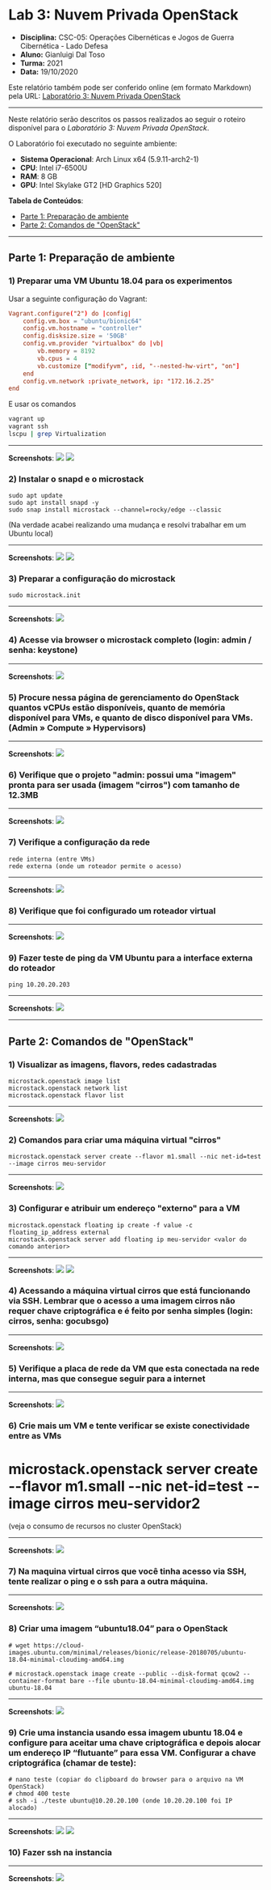 # Lab 3: Nuvem Privada OpenStack

- **Disciplina:** CSC-05: Operações Cibernéticas e Jogos de Guerra Cibernética - Lado Defesa
- **Aluno:** Gianluigi Dal Toso
- **Turma:** 2021
- **Data:** 19/10/2020

Este relatório também pode ser conferido online (em formato Markdown) pela URL: [Laboratório 3: Nuvem Privada OpenStack](https://gitlab.com/gitoso/csc-05/-/tree/master/Lab%203)

---

Neste relatório serão descritos os passos realizados ao seguir o roteiro disponível para o _Laboratório 3: Nuvem Privada OpenStack_.

<!-- A execução do laboratório foi gravada no formato _asciinema_ (gravação do terminal, sem intervalo entre comandos). Para cada subseção à seguir, serão disponibilizados os links referentes as gravações. -->

O Laboratório foi executado no seguinte ambiente:
- **Sistema Operacional**: Arch Linux x64 (5.9.11-arch2-1)
- **CPU**: Intel i7-6500U
- **RAM**: 8 GB
- **GPU**: Intel Skylake GT2 [HD Graphics 520]


**Tabela de Conteúdos**:

<!-- vscode-markdown-toc -->
* [Parte 1: Preparação de ambiente](#Parte1:Preparaodeambiente)
* [Parte 2: Comandos de "OpenStack"](#Parte2:ComandosdeOpenStack)

<!-- vscode-markdown-toc-config
	numbering=false
	autoSave=true
	/vscode-markdown-toc-config -->
<!-- /vscode-markdown-toc -->

---

## <a name='Parte1:Preparaodeambiente'></a>Parte 1: Preparação de ambiente


### <a name='PrepararumaVMUbuntu18.04paraosexperimentos'></a>1) Preparar uma VM Ubuntu 18.04 para os experimentos

Usar a seguinte configuração do Vagrant:
```conf
Vagrant.configure("2") do |config|
    config.vm.box = "ubuntu/bionic64"
    config.vm.hostname = "controller"
    config.disksize.size = '50GB'
    config.vm.provider "virtualbox" do |vb|
        vb.memory = 8192
        vb.cpus = 4
        vb.customize ["modifyvm", :id, "--nested-hw-virt", "on"]
    end
    config.vm.network :private_network, ip: "172.16.2.25"
end
```

E usar os comandos
```bash
vagrant up
vagrant ssh
lscpu | grep Virtualization
```

---
**Screenshots**:
![](images/11a.png)
![](images/11b.png)

### <a name='Instalarosnapdeomicrostack'></a>2) Instalar o snapd e o microstack
```
sudo apt update
sudo apt install snapd -y
sudo snap install microstack --channel=rocky/edge --classic
```

(Na verdade acabei realizando uma mudança e resolvi trabalhar em um Ubuntu local)

---
**Screenshots**:
![](images/12a.png)
![](images/12b.png)

### <a name='Prepararaconfiguraodomicrostack'></a>3) Preparar a configuração do microstack
```
sudo microstack.init
```

---
**Screenshots**:
![](images/13a.png)

### <a name='Acesseviabrowseromicrostackcompletologin:adminsenha:keystone'></a>4) Acesse via browser o microstack completo (login: admin / senha: keystone)

---
**Screenshots**:
![](images/14a.png)

### <a name='ProcurenessapginadegerenciamentodoOpenStackquantosvCPUsestodisponveisquantodememriadisponvelparaVMsequantodediscodisponvelparaVMs.AdminComputeHypervisors'></a>5) Procure nessa página de gerenciamento do OpenStack quantos vCPUs estão disponíveis, quanto de memória disponível para VMs, e quanto de disco disponível para VMs. (Admin » Compute » Hypervisors)

---
**Screenshots**:
![](images/15a.png)


### <a name='Verifiquequeoprojetoadmin:possuiumaimagemprontaparaserusadaimagemcirroscomtamanhode12.3MB'></a>6) Verifique que o projeto "admin: possui uma "imagem" pronta para ser usada (imagem "cirros") com tamanho de 12.3MB

---
**Screenshots**:
![](images/16a.png)


### <a name='Verifiqueaconfiguraodarede'></a>7) Verifique a configuração da rede

```
rede interna (entre VMs)
rede externa (onde um roteador permite o acesso)
```

---
**Screenshots**:
![](images/17a.png)

### <a name='Verifiquequefoiconfiguradoumroteadorvirtual'></a>8) Verifique que foi configurado um roteador virtual

---
**Screenshots**:
![](images/18a.png)

### <a name='FazertestedepingdaVMUbuntuparaainterfaceexternadoroteador'></a>9) Fazer teste de ping da VM Ubuntu para a interface externa do roteador

```
ping 10.20.20.203
```

---
**Screenshots**:
![](images/19a.png)


---
## <a name='Parte2:ComandosdeOpenStack'></a>Parte 2: Comandos de "OpenStack"

### <a name='Visualizarasimagensflavorsredescadastradas'></a>1) Visualizar as imagens, flavors, redes cadastradas
```
microstack.openstack image list
microstack.openstack network list
microstack.openstack flavor list
```

---
**Screenshots**:
![](images/21a.png)


### <a name='Comandosparacriarumamquinavirtualcirros'></a>2) Comandos para criar uma máquina virtual "cirros"
```
microstack.openstack server create --flavor m1.small --nic net-id=test --image cirros meu-servidor
```

---
**Screenshots**:
![](images/22a.png)


### <a name='ConfigurareatribuirumendereoexternoparaaVM'></a>3) Configurar e atribuir um endereço "externo" para a VM

```
microstack.openstack floating ip create -f value -c floating_ip_address external
microstack.openstack server add floating ip meu-servidor <valor do comando anterior>
```

---
**Screenshots**:
![](images/23a.png)
![](images/23b.png)


### <a name='AcessandoamquinavirtualcirrosqueestfuncionandoviaSSH.Lembrarqueoacessoaumaimagemcirrosnorequerchavecriptogrficaefeitoporsenhasimpleslogin:cirrossenha:gocubsgo'></a>4) Acessando a máquina virtual cirros que está funcionando via SSH. Lembrar que o acesso a uma imagem cirros não requer chave criptográfica e é feito por senha simples (login: cirros, senha: gocubsgo)

---
**Screenshots**:
![](images/24a.png)


### <a name='VerifiqueaplacaderededaVMqueestaconectadanaredeinternamasqueconsegueseguirparaainternet'></a>5) Verifique a placa de rede da VM que esta conectada na rede interna, mas que consegue seguir para a internet

---
**Screenshots**:
![](images/25a.png)


### <a name='CriemaisumVMetenteverificarseexisteconectividadeentreasVMs'></a>6) Crie mais um VM e tente verificar se existe conectividade entre as VMs
# microstack.openstack server create --flavor m1.small --nic net-id=test -- image cirros meu-servidor2
(veja o consumo de recursos no cluster OpenStack)

---
**Screenshots**:
![](images/26a.png)

### <a name='NamaquinavirtualcirrosquevoctinhaacessoviaSSHtenterealizaropingeosshparaaoutramquina.'></a>7) Na maquina virtual cirros que você tinha acesso via SSH, tente realizar o ping e o ssh para a outra máquina.

---
**Screenshots**:
![](images/27a.png)

### <a name='Criarumaimagemubuntu18.04paraoOpenStack'></a>8) Criar uma imagem “ubuntu18.04” para o OpenStack

```
# wget https://cloud-images.ubuntu.com/minimal/releases/bionic/release-20180705/ubuntu-18.04-minimal-cloudimg-amd64.img

# microstack.openstack image create --public --disk-format qcow2 --container-format bare --file ubuntu-18.04-minimal-cloudimg-amd64.img ubuntu-18.04
```

---
**Screenshots**:
![](images/28a.png)


### <a name='Crieumainstanciausandoessaimagemubuntu18.04econfigureparaaceitarumachavecriptogrficaedepoisalocarumendereoIPflutuanteparaessaVM.Configurarachavecriptogrficachamardeteste:'></a>9) Crie uma instancia usando essa imagem ubuntu 18.04 e configure para aceitar uma chave criptográfica e depois alocar um endereço IP “flutuante” para essa VM. Configurar a chave criptográfica (chamar de teste):

```
# nano teste (copiar do clipboard do browser para o arquivo na VM OpenStack)
# chmod 400 teste
# ssh -i ./teste ubuntu@10.20.20.100 (onde 10.20.20.100 foi IP alocado)
```

---
**Screenshots**:
![](images/29a.png)
![](images/29b.png)


### <a name='Fazersshnainstancia'></a>10) Fazer ssh na instancia

---
**Screenshots**:
![](images/210a.png)